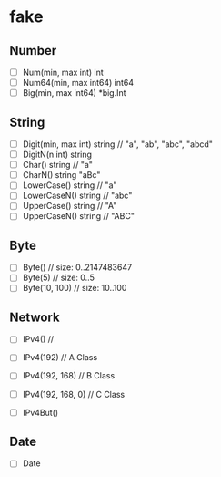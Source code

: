 # fake

## Number

- [ ] Num(min, max int) int
- [ ] Num64(min, max int64) int64
- [ ] Big(min, max int64) *big.Int

## String 

- [ ] Digit(min, max int) string // "a", "ab", "abc", "abcd"
- [ ] DigitN(n int) string
- [ ] Char() string // "a"
- [ ] CharN() string "aBc"
- [ ] LowerCase() string // "a"
- [ ] LowerCaseN() string // "abc"
- [ ] UpperCase() string // "A"
- [ ] UpperCaseN() string // "ABC"

## Byte

- [ ] Byte() // size: 0..2147483647
- [ ] Byte(5) // size: 0..5
- [ ] Byte(10, 100) // size: 10..100

## Network

- [ ] IPv4() //
- [ ] IPv4(192) // A Class
- [ ] IPv4(192, 168) // B Class
- [ ] IPv4(192, 168, 0) // C Class
- [ ] IPv4But()


## Date

- [ ] Date